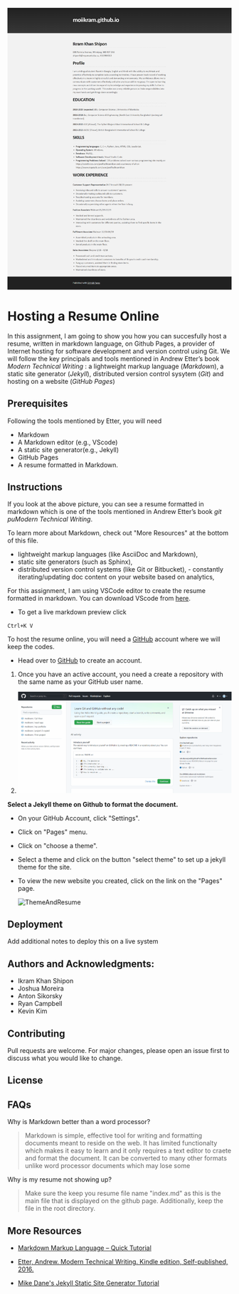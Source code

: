 ![Ikram's Resume](Resume.png)

# Hosting a Resume Online

In this assignment, I am going to show you how you can succesfully host a resume, written in markdown language, on Github Pages, a provider of Internet hosting for software development and version control using Git. We will follow the key principals and tools mentioned in Andrew Etter’s book _Modern Technical Writing_ : a lightweight markup language (_Markdown_), a static site generator (_Jekyll_), distributed version control sysytem (_Git_) and hosting on a website (_GitHub Pages_)

## Prerequisites

Following the tools mentioned by Etter, you will need

- Markdown
- A Markdown editor (e.g., VScode)
- A static site generator(e.g., Jekyll)
- GitHub Pages
- A resume formatted in Markdown.

## Instructions

If you look at the above picture, you can see a resume formatted in markdown which is one of the tools mentioned in Andrew Etter’s book _git puModern Technical Writing_.

To learn more about Markdown, check out "More Resources" at the bottom of this file.

- lightweight markup languages (like AsciiDoc and Markdown),
- static site generators (such as Sphinx),
- distributed version control systems (like Git or Bitbucket), - constantly iterating/updating doc content on your website based on analytics,

For this assignment, I am using VSCode editor to create the resume formatted in markdown. You can download VScode from [here](https://code.visualstudio.com/download).

- To get a live markdown preview click

```keyboard shortcut
Ctrl+K V
```

To host the resume online, you will need a [GitHub](https://github.com/signup?source=login) account where we will keep the codes.

- Head over to [GitHub](https://github.com/signup?source=login) to create an account.

1. Once you have an active account, you need a create a repository with the same name as your GitHub user name.

2. ![Create a new Repo](Assets/NewRepo.gif)

**Select a Jekyll theme on Github to format the document.**

- On your GitHub Account, click "Settings".
- Click on "Pages" menu.
- Click on "choose a theme".
- Select a theme and click on the button "select theme" to set up a jekyll theme for the site.
- To view the new website you created, click on the link on the "Pages" page.

  ![ThemeAndResume](Assets/SelectTheme.gif)

## Deployment

Add additional notes to deploy this on a live system

## Authors and Acknowledgments:

- Ikram Khan Shipon
- Joshua Moreira
- Anton Sikorsky
- Ryan Campbell
- Kevin Kim

## Contributing

Pull requests are welcome. For major changes, please open an issue first to discuss what you would like to change.

## License

## FAQs

Why is Markdown better than a word processor?

> Markdown is simple, effective tool for writing and formatting documents meant to reside on the web. It has limited functionalty which makes it easy to learn and it only requires a text editor to craete and format the document. It can be converted to many other formats unlike word processor documents which may lose some

Why is my resume not showing up?

> Make sure the keep you resume file name "index.md" as this is the main file that is displayed on the github page. Additionally, keep the file in the root directory.

## More Resources

- [Markdown Markup Language – Quick Tutorial](https://helloacm.com/markdown-markup-language-quick-tutorial/)

- [Etter, Andrew. Modern Technical Writing. Kindle edition, Self-published, 2016.](https://www.amazon.ca/Modern-Technical-Writing-Introduction-Documentation-ebook/dp/B01A2QL9SS/ref=sr_1_1?crid=U9576L9YVQXR&dchild=1&keywords=etter+technical+writing&qid=1635643082&sprefix=etter+technical+writin%2Caps%2C205&sr=8-1)

- [Mike Dane's Jekyll Static Site Generator Tutorial](https://www.youtube.com/playlist?list=PLLAZ4kZ9dFpOPV5C5Ay0pHaa0RJFhcmcB)

